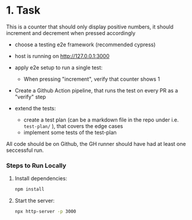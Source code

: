 # 1. Task

This is a counter that should only display positive numbers, it should increment and decrement when pressed accordingly


- choose a testing e2e framework (recommended cypress)
- host is running on http://127.0.0.1:3000 
- apply e2e setup to run a single test:
   - When pressing "increment", verify that counter shows 1

- Create a Github Action pipeline, that runs the test on every PR as a "verify" step
- extend the tests:
  - create a test plan (can be a markdown file in the repo under i.e. `test-plan/` ), that covers the edge cases
  - implement some tests of the test-plan
 
All code should be on Github, the GH runner should have had at least one seccessful run.  


### Steps to Run Locally

1. Install dependencies:
   ```bash
   npm install
   ```
2. Start the server:
   ```bash
   npx http-server -p 3000
   ```
